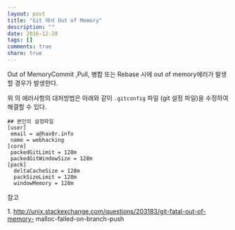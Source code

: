 ```yaml
---
layout: post
title: "Git 에서 Out of Memory"
description: ""
date: 2016-12-28
tags: []
comments: true
share: true
---
```


Out of MemoryCommit ,Pull, 병합 또는 Rebase 시에 out of memory에러가 발생할 경우가 발생한다.

위 의 에러사항의 대처방법은 아래와 같이 `.gitconfig` 파일 (git 설정 파일)을 수정하여 해결할 수 있다.

  

  

    ## 본인의 설정파일
    [user]
     email = a@hax0r.info
     name = webhacking
    [core]
     packedGitLimit = 128m
     packedGitWindowSize = 128m
    [pack]
      deltaCacheSize = 128m
      packSizeLimit = 128m
      windowMemory = 128m

  

참고

1\. http://unix.stackexchange.com/questions/203183/git-fatal-out-of-memory-
malloc-failed-on-branch-push

